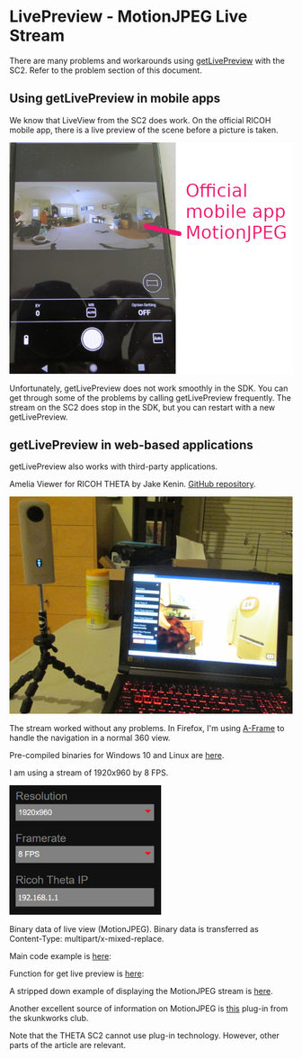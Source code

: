 # LivePreview - MotionJPEG Live Stream

There are many problems and workarounds using 
[getLivePreview](https://api.ricoh/docs/theta-web-api-v2.1/commands/camera.get_live_preview/) with the SC2. Refer to
the problem section of this document.

## Using getLivePreview in mobile apps

We know that LiveView from the SC2 does work.
On the official RICOH mobile app, there is a live preview of the scene before a picture is taken.

![official app](images/liveview/official-app.png)

Unfortunately, getLivePreview does not work smoothly in the SDK.
You can get through some of the problems by calling getLivePreview frequently.
The stream on the SC2 does stop in the SDK, but you can restart with a new
getLivePreview.

## getLivePreview in web-based applications

getLivePreview also works with third-party applications.

Amelia Viewer for RICOH THETA by 
Jake Kenin. [GitHub repository](https://github.com/codetricity/amelia_viewer).

![Amelia Viewer](images/liveview/amelia-viewer.png)

The stream worked without any problems.  In Firefox, I'm 
using [A-Frame](https://aframe.io/) to handle the navigation in a normal 360 view.

Pre-compiled binaries for Windows 10 and Linux 
are [here](https://github.com/codetricity/amelia_viewer/releases).

I am using a stream of 1920x960 by 8 FPS.

![Amelia Config](images/liveview/amelia-config.png)

Binary data of live view (MotionJPEG).
Binary data is transferred as Content-Type: multipart/x-mixed-replace.

Main code example is [here](http://%20https//github.com/codetricity/amelia_viewer/blob/master/assets/js/ricoh_api.js):

Function for get live preview is [here](https://github.com/codetricity/amelia_viewer/blob/3b9c74a6861f3a72cd4951397a77f705da6ac664/assets/js/ricoh_api.js#L218):

A stripped down example of displaying the MotionJPEG stream is [here](https://github.com/aruntj/mjpeg-readable-stream/blob/master/index.html).

Another excellent source of information on MotionJPEG 
is [this](https://community.theta360.guide/t/extended-livepreview-sample-code-for-theta-plug-in-with-webui/5272?u=craig) plug-in from the skunkworks club.

Note that the THETA SC2 cannot use plug-in technology.  However, other parts of the article are relevant.


